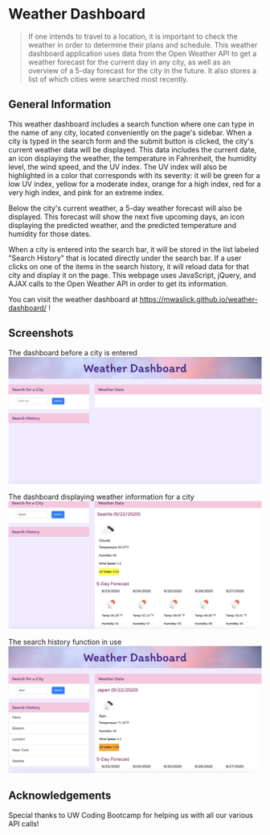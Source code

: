 # Weather Dashboard 
> If one intends to travel to a location, it is important to check the weather in order to determine their plans and schedule. This weather dashboard application uses data from the Open Weather API to get a weather forecast for the current day in any city, as well as an overview of a 5-day forecast for the city in the future. It also stores a list of which cities were searched most recently.

## General Information

This weather dashboard includes a search function where one can type in the name of any city, located conveniently on the page's sidebar. When a city is typed in the search form and the submit button is clicked, the city's current weather data will be displayed. This data includes the current date, an icon displaying the weather, the temperature in Fahrenheit, the humidity level, the wind speed, and the UV index. The UV index will also be highlighted in a color that corresponds with its severity: it will be green for a low UV index, yellow for a moderate index, orange for a high index, red for a very high index, and pink for an extreme index.

Below the city's current weather, a 5-day weather forecast will also be displayed. This forecast will show the next five upcoming days, an icon displaying the predicted weather, and the predicted temperature and humidity for those dates. 

When a city is entered into the search bar, it will be stored in the list labeled "Search History" that is located directly under the search bar. If a user clicks on one of the items in the search history, it will reload data for that city and display it on the page. This webpage uses JavaScript, jQuery, and AJAX calls to the Open Weather API in order to get its information.

You can visit the weather dashboard at https://mwaslick.github.io/weather-dashboard/ !

## Screenshots

The dashboard before a city is entered
![Weather Dashboard displaying nothing](./images/weatherpage.png)

The dashboard displaying weather information for a city
![Weather Dashboard displaying the weather information for Seattle](./images/weatherpagecity.png)

The search history function in use
![Weather Dashboard displaying a search history of cities on the sidebar and the weather for Japan](./images/searchhistory.png)

## Acknowledgements

Special thanks to UW Coding Bootcamp for helping us with all our various API calls!
